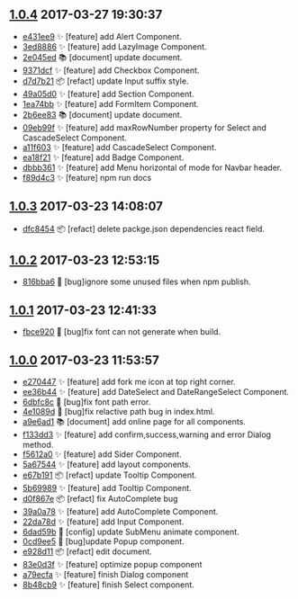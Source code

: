 [1.0.4](../../releases/tag/1.0.4)     2017-03-27 19:30:37
---------------------------------------------------------

- [e431ee9](../../commit/e431ee9) ✨  [feature] add Alert Component.
- [3ed8886](../../commit/3ed8886) ✨  [feature] add LazyImage Component.
- [2e045ed](../../commit/2e045ed) 📚  [document] update document.
- [9371dcf](../../commit/9371dcf) ✨  [feature] add Checkbox Component.
- [d7d7b21](../../commit/d7d7b21) 📦  [refact] update Input suffix style.
- [49a05d0](../../commit/49a05d0) ✨  [feature] add Section Component.
- [1ea74bb](../../commit/1ea74bb) ✨  [feature] add FormItem Component.
- [2b6ee83](../../commit/2b6ee83) 📚  [document] update document.
- [09eb99f](../../commit/09eb99f) ✨  [feature] add maxRowNumber property for Select and CascadeSelect Component.
- [a11f603](../../commit/a11f603) ✨  [feature] add CascadeSelect Component.
- [ea18f21](../../commit/ea18f21) ✨  [feature] add Badge Component.
- [dbbb361](../../commit/dbbb361) ✨  [feature] add Menu horizontal of mode for Navbar header.
- [f89d4c3](../../commit/f89d4c3) ✨  [feature] npm run docs


[1.0.3](../../releases/tag/1.0.3)     2017-03-23 14:08:07
---------------------------------------------------------

- [dfc8454](../../commit/dfc8454) 📦  [refact] delete packge.json dependencies react field.


[1.0.2](../../releases/tag/1.0.2)     2017-03-23 12:53:15
---------------------------------------------------------

- [816bba6](../../commit/816bba6) 🐛  [bug]ignore some unused files when npm publish.


[1.0.1](../../releases/tag/1.0.1)     2017-03-23 12:41:33
---------------------------------------------------------

- [fbce920](../../commit/fbce920) 🐛  [bug]fix font can not generate when build.


[1.0.0](../../releases/tag/1.0.0)     2017-03-23 11:53:57
---------------------------------------------------------

- [e270447](../../commit/e270447) ✨  [feature] add fork me icon at top right corner.
- [ee36b44](../../commit/ee36b44) ✨  [feature] add DateSelect and DateRangeSelect Component.
- [6dbfc8c](../../commit/6dbfc8c) 🐛  [bug]fix font path error.
- [4e1089d](../../commit/4e1089d) 🐛  [bug]fix relactive path bug in index.html.
- [a9e6ad1](../../commit/a9e6ad1) 📚  [document] add online page for all components.
- [f133dd3](../../commit/f133dd3) ✨  [feature] add confirm,success,warning and error Dialog method.
- [f5612a0](../../commit/f5612a0) ✨  [feature] add Sider Component.
- [5a67544](../../commit/5a67544) ✨  [feature] add layout components.
- [e67b191](../../commit/e67b191) 📦  [refact] update Tooltip Component.
- [5b69989](../../commit/5b69989) ✨  [feature] add Tooltip Component.
- [d0f867e](../../commit/d0f867e) 📦  [refact] fix AutoComplete bug
- [39a0a78](../../commit/39a0a78) ✨  [feature] add AutoComplete Component.
- [22da78d](../../commit/22da78d) ✨  [feature] add Input Component.
- [6dad59b](../../commit/6dad59b) 🔧  [config] update SubMenu animate component.
- [0cd9ee5](../../commit/0cd9ee5) 🐛  [bug]update Popup component.
- [e928d11](../../commit/e928d11) 📦  [refact] edit document.
- [83e0d3f](../../commit/83e0d3f) ✨  [feature] optimize popup component
- [a79ecfa](../../commit/a79ecfa) ✨  [feature] finish Dialog component
- [8b48cb9](../../commit/8b48cb9) ✨  [feature] finish Select component.


